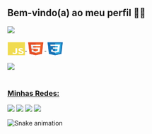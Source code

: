 ## Bem-vindo(a) ao meu perfil 👋😄

 <div>
   <a href="https://github.com/Joaovqf">
      <img height="180em" src="https://github-readme-stats.vercel.app/api?username=devemdobro&show_icons=true&theme=dark&include_all_commits=true&count_private=true"/>
   <div style="display: inline_block"><br>
     <img align="center" alt="Js" height="30" width="40" src="https://raw.githubusercontent.com/devicons/devicon/master/icons/javascript/javascript-plain.svg"> 
     <img align="center" alt="HTML" height="30" width="40" src="https://raw.githubusercontent.com/devicons/devicon/master/icons/html5/html5-original.svg">
     <img align="center" alt="CSS" height="30" width="40" src="https://raw.githubusercontent.com/devicons/devicon/master/icons/css3/css3-original.svg">
   </div>
   </br>
   <img height="180em" src="https://github-readme-stats.vercel.app/api/top-langs/?username=Joaovqf&layout=compact&langs_count=6&theme=dark"/>

</div>
 
 <br>
 
  ### Minhas Redes:
 
<div> 
<a href="https://www.linkedin.com/in/joaovqf/" target="_blank"><img src="https://img.shields.io/badge/-LinkedIn-%230077B5?style=for-the-badge&logo=linkedin&logoColor=white" target="_blank"></a> 
<a href = "#"><img src="https://img.shields.io/badge/-Gmail-%23333?style=for-the-badge&logo=gmail&logoColor=white" target="_blank"></a>
<a href="https://www.instagram.com/joaovqf/" target="_blank"><img src="https://img.shields.io/badge/-Instagram-%23E4405F?style=for-the-badge&logo=instagram&logoColor=white" target="_blank"></a>
<a href="#" target="_blank"><img src="https://img.shields.io/badge/Discord-7289DA?style=for-the-badge&logo=discord&logoColor=white" target="_blank"></a> 
 
  ![Snake animation](https://github.com/Joaovqf/Joaovqf/blob/output/github-contribution-grid-snake.svg)

</div>
